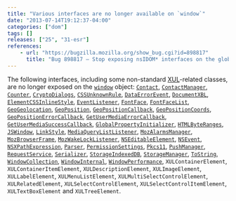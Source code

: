 ```yaml
---
title: "Various interfaces are no longer available on `window`"
date: "2013-07-14T19:12:37-04:00"
categories: ["dom"]
tags: []
releases: ["25", "31-esr"]
references:
    - url: "https://bugzilla.mozilla.org/show_bug.cgi?id=898817"
      title: "Bug 898817 – Stop exposing nsIDOM* interfaces on the global automatically"
---
```

The following interfaces, including some non-standard [XUL](https://developer.mozilla.org/docs/XUL)-related classes, are no longer exposed on the [`window`](https://developer.mozilla.org/docs/Web/API/window) object: [`Contact`](https://developer.mozilla.org/docs/Web/API/Contact), [`ContactManager`](https://developer.mozilla.org/docs/Web/API/ContactManager), [`Counter`](https://developer.mozilla.org/docs/Web/API/Counter), [`CryptoDialogs`](https://developer.mozilla.org/docs/Web/API/CryptoDialogs), [`CSSUnknownRule`](https://developer.mozilla.org/docs/Web/API/CSSUnknownRule), [`DataErrorEvent`](https://developer.mozilla.org/docs/Web/API/DataErrorEvent), [`DocumentXBL`](https://developer.mozilla.org/docs/Web/API/DocumentXBL), [`ElementCSSInlineStyle`](https://developer.mozilla.org/docs/Web/API/ElementCSSInlineStyle), [`EventListener`](https://developer.mozilla.org/docs/Web/API/EventListener), [`FontFace`](https://developer.mozilla.org/docs/Web/API/FontFace), [`FontFaceList`](https://developer.mozilla.org/docs/Web/API/FontFaceList), [`GeoGeolocation`](https://developer.mozilla.org/docs/Web/API/GeoGeolocation), [`GeoPosition`](https://developer.mozilla.org/docs/Web/API/GeoPosition), [`GeoPositionCallback`](https://developer.mozilla.org/docs/Web/API/GeoPositionCallback), [`GeoPositionCoords`](https://developer.mozilla.org/docs/Web/API/GeoPositionCoords), [`GeoPositionErrorCallback`](https://developer.mozilla.org/docs/Web/API/GeoPositionErrorCallback), [`GetUserMediaErrorCallback`](https://developer.mozilla.org/docs/Web/API/GetUserMediaErrorCallback), [`GetUserMediaSuccessCallback`](https://developer.mozilla.org/docs/Web/API/GetUserMediaSuccessCallback), [`GlobalPropertyInitializer`](https://developer.mozilla.org/docs/Web/API/GlobalPropertyInitializer), [`HTMLByteRanges`](https://developer.mozilla.org/docs/Web/API/HTMLByteRanges), [`JSWindow`](https://developer.mozilla.org/docs/Web/API/JSWindow), [`LinkStyle`](https://developer.mozilla.org/docs/Web/API/LinkStyle), [`MediaQueryListListener`](https://developer.mozilla.org/docs/Web/API/MediaQueryListListener), [`MozAlarmsManager`](https://developer.mozilla.org/docs/Web/API/MozAlarmsManager), [`MozBrowserFrame`](https://developer.mozilla.org/docs/Web/API/MozBrowserFrame), [`MozWakeLockListener`](https://developer.mozilla.org/docs/Web/API/MozWakeLockListener), [`NSEditableElement`](https://developer.mozilla.org/docs/Web/API/NSEditableElement), [`NSEvent`](https://developer.mozilla.org/docs/Web/API/NSEvent), [`NSXPathExpression`](https://developer.mozilla.org/docs/Web/API/NSXPathExpression), [`Parser`](https://developer.mozilla.org/docs/Web/API/Parser), [`PermissionSettings`](https://developer.mozilla.org/docs/Web/API/PermissionSettings), [`Pkcs11`](https://developer.mozilla.org/docs/Web/API/Pkcs11), [`PushManager`](https://developer.mozilla.org/docs/Web/API/PushManager), [`RequestService`](https://developer.mozilla.org/docs/Web/API/RequestService), [`Serializer`](https://developer.mozilla.org/docs/Web/API/Serializer), [`StorageIndexedDB`](https://developer.mozilla.org/docs/Web/API/StorageIndexedDB), [`StorageManager`](https://developer.mozilla.org/docs/Web/API/StorageManager), [`ToString`](https://developer.mozilla.org/docs/Web/API/ToString), [`WindowCollection`](https://developer.mozilla.org/docs/Web/API/WindowCollection), [`WindowInternal`](https://developer.mozilla.org/docs/Web/API/WindowInternal), [`WindowPerformance`](https://developer.mozilla.org/docs/Web/API/WindowPerformance), `XULContainerElement`, `XULContainerItemElement`, `XULDescriptionElement`, `XULImageElement`, `XULLabelElement`, `XULMenuListElement`, `XULMultiSelectControlElement`, `XULRelatedElement`, `XULSelectControlElement`, `XULSelectControlItemElement`, `XULTextBoxElement` and `XULTreeElement`.
